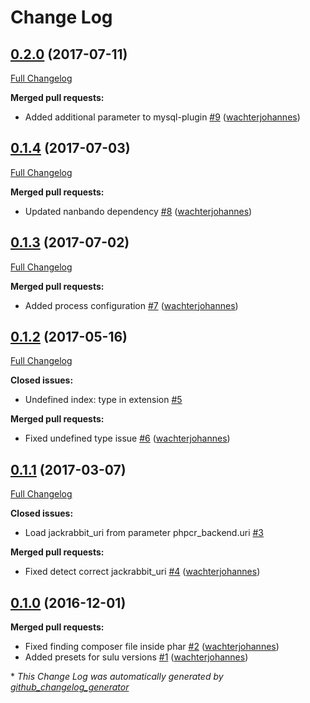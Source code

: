 # Change Log

## [0.2.0](https://github.com/nanbando/sulu/tree/0.2.0) (2017-07-11)
[Full Changelog](https://github.com/nanbando/sulu/compare/0.1.4...0.2.0)

**Merged pull requests:**

- Added additional parameter to mysql-plugin [\#9](https://github.com/nanbando/sulu/pull/9) ([wachterjohannes](https://github.com/wachterjohannes))

## [0.1.4](https://github.com/nanbando/sulu/tree/0.1.4) (2017-07-03)
[Full Changelog](https://github.com/nanbando/sulu/compare/0.1.3...0.1.4)

**Merged pull requests:**

- Updated nanbando dependency [\#8](https://github.com/nanbando/sulu/pull/8) ([wachterjohannes](https://github.com/wachterjohannes))

## [0.1.3](https://github.com/nanbando/sulu/tree/0.1.3) (2017-07-02)
[Full Changelog](https://github.com/nanbando/sulu/compare/0.1.2...0.1.3)

**Merged pull requests:**

- Added process configuration [\#7](https://github.com/nanbando/sulu/pull/7) ([wachterjohannes](https://github.com/wachterjohannes))

## [0.1.2](https://github.com/nanbando/sulu/tree/0.1.2) (2017-05-16)
[Full Changelog](https://github.com/nanbando/sulu/compare/0.1.1...0.1.2)

**Closed issues:**

- Undefined index: type in extension [\#5](https://github.com/nanbando/sulu/issues/5)

**Merged pull requests:**

- Fixed undefined type issue [\#6](https://github.com/nanbando/sulu/pull/6) ([wachterjohannes](https://github.com/wachterjohannes))

## [0.1.1](https://github.com/nanbando/sulu/tree/0.1.1) (2017-03-07)
[Full Changelog](https://github.com/nanbando/sulu/compare/0.1.0...0.1.1)

**Closed issues:**

- Load jackrabbit\_uri from parameter phpcr\_backend.uri [\#3](https://github.com/nanbando/sulu/issues/3)

**Merged pull requests:**

- Fixed detect correct jackrabbit\_uri [\#4](https://github.com/nanbando/sulu/pull/4) ([wachterjohannes](https://github.com/wachterjohannes))

## [0.1.0](https://github.com/nanbando/sulu/tree/0.1.0) (2016-12-01)
**Merged pull requests:**

- Fixed finding composer file inside phar [\#2](https://github.com/nanbando/sulu/pull/2) ([wachterjohannes](https://github.com/wachterjohannes))
- Added presets for sulu versions [\#1](https://github.com/nanbando/sulu/pull/1) ([wachterjohannes](https://github.com/wachterjohannes))



\* *This Change Log was automatically generated by [github_changelog_generator](https://github.com/skywinder/Github-Changelog-Generator)*